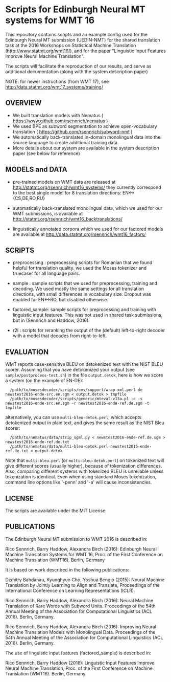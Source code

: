Scripts for Edinburgh Neural MT systems for WMT 16
==================================================

This repository contains scripts and an example config used for the Edinburgh Neural MT submission (UEDIN-NMT)
for the shared translation task at the 2016 Workshops on Statistical Machine Translation (http://www.statmt.org/wmt16/),
and for the paper "Linguistic Input Features Improve Neural Machine Translation".

The scripts will facilitate the reproduction of our results, and serve as additional documentation (along with the system description paper)

NOTE: for newer instructions (from WMT 17), see http://data.statmt.org/wmt17_systems/training/

OVERVIEW
--------

- We built translation models with Nematus ( https://www.github.com/rsennrich/nematus )
- We used BPE as subword segmentation to achieve open-vocabulary translation ( https://github.com/rsennrich/subword-nmt )
- We automatically back-translated in-domain monolingual data into the source language to create additional training data.
- More details about our system are available in the system description paper (see below for reference)

MODELS and DATA
---------------

- pre-trained models on WMT data are released at http://statmt.org/rsennrich/wmt16_systems/
  they currently correspond to the best single model for 8 translation directions: EN<->{CS,DE,RO,RU}

- automatically back-translated monolingual data, which we used for our WMT submissions, is available at http://statmt.org/rsennrich/wmt16_backtranslations/

- linguistically annotated corpora which we used for our factored models are available at http://data.statmt.org/rsennrich/wmt16_factors/

SCRIPTS
-------

- preprocessing : preprocessing scripts for Romanian that we found helpful for translation quality.
                  we used the Moses tokenizer and truecaser for all language pairs.

- sample : sample scripts that we used for preprocessing, training and decoding. We used mostly the same settings for all translation directions,
           with small differences in vocabulary size. Dropout was enabled for EN<->RO, but disabled otherwise.

- factored_sample: sample scripts for preprocessing and training with linguistic input features. This was not used in shared task submissions,
                   but in (Sennrich and Haddow, 2016).

- r2l : scripts for reranking the output of the (default) left-to-right decoder with a model that decodes from right-to-left.


EVALUATION
----------

WMT reports case-sensitive BLEU on detokenized text with the NIST BLEU scorer.
Assuming that you have detokenized your output (see `sample/postprocess-test.sh`) in the file `output.detok`, here is how we score a system (on the example of EN-DE):

```
  /path/to/mosesdecoder/scripts/ems/support/wrap-xml.perl de newstest2016-ende-src.en.sgm < output.detok > tmpfile
  /path/to/mosesdecoder/scripts/generic/mteval-v13a.pl -c -s newstest2016-ende-src.en.sgm -r newstest2016-ende-ref.de.sgm -t tmpfile
```

alternatively, you can use `multi-bleu-detok.perl`, which accepts detokenized output in plain text, and gives the same result as the NIST Bleu scorer:

```
  /path/to/nematus/data/strip_sgml.py < newstest2016-ende-ref.de.sgm > newstest2016-ende-ref.de.txt
  /path/to/nematus/data/multi-bleu-detok.perl newstest2016-ende-ref.de.txt < output.detok
```

Note that `multi-bleu.perl` (or `multi-bleu-detok.perl`) on tokenized text will give different scores (usually higher), because of tokenization differences.
Also, comparing different systems with tokenized BLEU is unreliable unless tokenization is identical.
Even when using standard Moses tokenization, command line options like '-penn' and '-a' will cause inconsistencies.


LICENSE
-------

The scripts are available under the MIT License.

PUBLICATIONS
------------

The Edinburgh Neural MT submission to WMT 2016 is described in:

Rico Sennrich, Barry Haddow, Alexandra Birch (2016):
    Edinburgh Neural Machine Translation Systems for WMT 16, Proc. of the First Conference on Machine Translation (WMT16). Berlin, Germany

It is based on work described in the following publications:

Dzmitry Bahdanau, Kyunghyun Cho, Yoshua Bengio (2015):
    Neural Machine Translation by Jointly Learning to Align and Translate, Proceedings of the International Conference on Learning Representations (ICLR).

Rico Sennrich, Barry Haddow, Alexandra Birch (2016):
    Neural Machine Translation of Rare Words with Subword Units. Proceedings of the 54th Annual Meeting of the Association for Computational Linguistics (ACL 2016). Berlin, Germany.

Rico Sennrich, Barry Haddow, Alexandra Birch (2016):
    Improving Neural Machine Translation Models with Monolingual Data. Proceedings of the 54th Annual Meeting of the Association for Computational Linguistics (ACL 2016). Berlin, Germany.

The use of linguistic input features (factored_sample) is described in:

Rico Sennrich, Barry Haddow (2016):
    Linguistic Input Features Improve Neural Machine Translation, Proc. of the First Conference on Machine Translation (WMT16). Berlin, Germany
